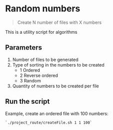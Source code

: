# Random numbers

> Create N number of files with X numbers

This is a utility script for algorithms

## Parameters

1. Number of files to be generated
2. Type of sorting in the numbers to be created
    - 1 Ordered
    - 2 Reverse ordered
    - 3 Random
3. Quantity of numbers to be created per file

## Run the script

Example, create an ordered file with 100 numbers:

```bash
`./project_route/createFile.sh 1 1 100`
```
